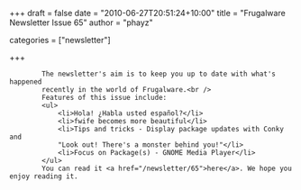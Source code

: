 
+++
draft = false
date = "2010-06-27T20:51:24+10:00"
title = "Frugalware Newsletter Issue 65"
author = "phayz"

categories = ["newsletter"]

+++

            The newsletter's aim is to keep you up to date with what's happened
            recently in the world of Frugalware.<br />
            Features of this issue include:
            <ul>
                <li>Hola! ¿Habla usted español?</li>
                <li>fwife becomes more beautiful</li>
                <li>Tips and tricks - Display package updates with Conky and
                "Look out! There's a monster behind you!"</li>
                <li>Focus on Package(s) - GNOME Media Player</li>
            </ul>
            You can read it <a href="/newsletter/65">here</a>. We hope you enjoy reading it.
            
        